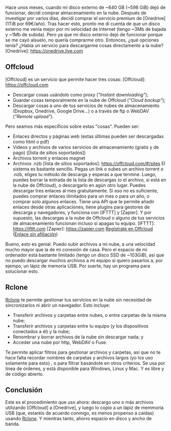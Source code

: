 <!--
.. title: Reseña de Offcloud y Rclone
-->


Hace unos meses, cuando mi disco externo de ~640 GB (~598 GiB) dejó de funcionar, decidí comprar  almacenamiento en la nube. Después de investigar por varios días, decidí comprar el servicio premium de [Onedrive] (1TiB por 69€/año). Tras hacer esto, pronto me di cuenta de que un disco externo me venía mejor por mi velocidad de Internet (tengo ~3Mb de bajada y ~1Mb de subida). Pero ya que mi disco externo dejó de funcionar porque se me cayó alsuelo, no quería comprarme otro. Entonces, ¿qué opciones tenía? ¿Había un servicio para descargarme cosas  directamente a la nube?
[Onedrive]: https://onedrive.live.com

## Offcloud

[Offcloud] es un servicio que permite hacer tres cosas:
[Offcloud]: https://offcloud.com
* Descargar cosas usándolo como proxy (*"Instant downloading"*);
* Guardar cosas temporalmente en la nube de Offcloud (*"Cloud backup"*);
* Descargar cosas a uno de tus servicios de nubes de almacenamiento (Dropbox, Onedrive, Google Drive...) o a través de ftp o WebDAV (*"Remote upload"*).

Pero seamos más específicos sobre estas "cosas". Pueden ser:

* Enlaces directos y páginas web (estas últimas pueden ser descargadas como html o pdf)
* Vídeos y archivos de varios servicios de almacenamiento (gratis y de pago) ([lista de sitios soportados])
* Archivos torrent y enlaces magnet
* Archivos .nzb
[lista de sitios soportados]: https://offcloud.com/#/sites
El sistema es bastante sencillo. Pegas un link o subes un archivo torrent o .nzb, eliges tu método de descarga y esperas a que termine. Luego, puedes borrar la entrada de la lista de descargas (o el archivo, si está en la nube de Offcloud), o descargarlo en agún otro lugar. Puedes descargar tres enlaces al mes gratuitamente. Si eso no es suficiente, puedes comprar enlaces ilimitados para un mes o para un año, o comprar solo algunos enlaces. Tiene una API que te permite añadir enlaces desde otras aplicaciones, tiene plugins para gestores de descarga y navegadores, y funciona con [IFTTT] y [Zapier]. Y por supuesto, las descargas a la nube de Offcloud o alguno de tus servicios de almacenamiento funcionan incluso si apagas tu equipo.
[IFTTT]: https://ifttt.com
[Zapier]: https://zapier.com
[Regístrate en Offcloud](https://offcloud.com/?=9ee9276b) ([Enlace sin afiliación](https://offcloud.com))

Bueno, esto es genial. Puedo subir archivos a mi nube, a una velocidad mucho mayor que la de mi conexión de casa. Pero el espacio de mi ordenador está bastante limitado (tengo un disco SSD de ~103GiB), así que no puedo descargar muchos archivos a mi equipo si quiero pasarlos a, por ejempo, un lápiz de memoria USB. Por suerte, hay un programa para solucionar esto.

## Rclone

[Rclone] te permite gestionar tus servicios en la nube sin necesidad de sincronizarlos ni abrir un navegador. Esto incluye:

* Transferir archivos y carpetas entre nubes, o entre carpetas de la misma nube;
* Transferir archivos y carpetas entre tu equipo (y los dispositivos conectados a él) y la nube;
* Renombrar y borrar archivos de la nube sin descargar nada; y
* Acceder una nube por http, WebDAV o Fuse.

Te permite aplicar filtros para gestionar archivos y carpetas, así que no te hace falta recordar nombres de carpetas y archivos largos (yo los uso solamente para esto) , o para filtrar basándote en otros criterios. Se usa por línea de órdenes, y está disponible para Windows, Linux y Mac. Y es libre y de código abierto.

[Rclone]: https://rclone.org/

## Conclusión

Este es el procedimiento que uso ahora: descargo uno o más archivos utilizando [Offcloud] a [Onedrive], y luego lo copio a un lápiz de memmoria USB (que, estaréis de acuerdo conmigo, es menos propenso a caídas) usando [Rclone]. Y mientras tanto, ahorro espacio en disco y ancho de banda.
